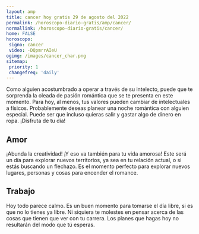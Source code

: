 ```yaml
---
layout: amp
title: cancer hoy gratis 29 de agosto del 2022 
permalink: /horoscopo-diario-gratis/amp/cancer/
normallink: /horoscopo-diario-gratis/cancer/
home: FALSE
horoscopo:
 signo: cancer
 video: -DQpmrrAIeU
ogimg: /images/cancer_char.png
sitemap:
 priority: 1
 changefreq: 'daily'
---
```



Como alguien acostumbrado a operar a través de su intelecto, puede que te sorprenda la oleada de pasión romántica que se te presenta en este momento. Para hoy, al menos, tus valores pueden cambiar de intelectuales a físicos. Probablemente deseas planear una noche romántica con alguien especial. Puede ser que incluso quieras salir y gastar algo de dinero en ropa. ¡Disfruta de tu día!

## Amor

¡Abunda la creatividad! ¡Y eso va también para tu vida amorosa! Este será un día para explorar nuevos territorios, ya sea en tu relación actual, o si estás buscando un flechazo. Es el momento perfecto para explorar nuevos lugares, personas y cosas para encender el romance.

## Trabajo

Hoy todo parece calmo. Es un buen momento para tomarse el día libre, si es que no lo tienes ya libre. Ni siquiera te molestes en pensar acerca de las cosas que tienen que ver con tu carrera. Los planes que hagas hoy no resultarán del modo que tú esperas.